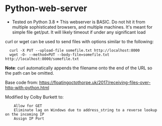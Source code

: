 # Python-web-server
* Tested on Python 3.8 *
This webserver is BASIC. Do not hit it from multiple sophisticated browsers, and multiple machines.
It's meant for simple file get/put. It will likely timeout if under any significant load

curl or wget can be used to send files with options similar to the following:
```
  curl -X PUT --upload-file somefile.txt http://localhost:8000
  wget -O- --method=PUT --body-file=somefile.txt http://localhost:8000/somefile.txt
```
__Note__: curl automatically appends the filename onto the end of the URL so
the path can be omitted.

Base code from: https://floatingoctothorpe.uk/2017/receiving-files-over-http-with-python.html

Modified by Colby Burkett to:
```
    Allow for GET
    Eliminate lag on Windows due to address_string to a reverse lookup on the incoming IP
    Assign IP Port
```

